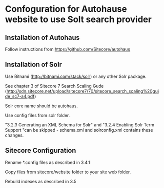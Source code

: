 # Confoguration for Autohause website to use Solt search provider 


## Installation of Autohaus

Follow instructions from https://github.com/Sitecore/autohaus

## Installation of Solr

Use Bitnami (http://bitnami.com/stack/solr) or any other Solr package.

See chapter 3 of Sitecore 7 Search Scaling Gude (http://sdn.sitecore.net/upload/sitecore7/70/sitecore_search_scaling%20guide_sc7-a4.pdf)

Solr core name should be autohaus.

Use config files from solr folder.

"3.2.3 Generating an XML Schema for Solr" and "3.2.4 Enabling Solr Term Support "can be skipped - schema.xml and solrconfig.xml contains these changes. 

## Sitecore Configuration

Rename *.config files as described in 3.4.1

Copy files from sitecore/website folder to your site web folder.

Rebuild indexes as described in 3.5



